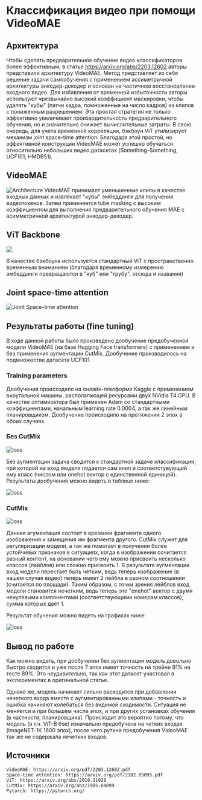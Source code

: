 # Классификация видео при помощи VideoMAE
## Архитектура

Чтобы сделать предварительное обучение видео классификаторов более эффективным, в статье https://arxiv.org/abs/2203.12602 авторы представили архитектуру VideoMAE. Метод представляет из себя решение задачи самообучения с применением ассиметричной архитектуры энкодер-декодер и основан на частичном восстановлении входного видео. Для избавления от временной избыточности авторы используют чрезвычайно высокий коэффициент маскировки, чтобы удалять "кубы" (патчи кадра, помноженные на число кадров) из клипов с пониженным разрешением. Эта простая стратегия не только эффективно увеличивает производительность предварительного обучения, но и значительно снижает вычислительные затраты. В свою очередь, для учета временной корреляции, бэкбоун ViT утилизирует механизм joint space-time attention. Благодаря этой простой, но эффективной конструкции VideoMAE может успешно обучатьcя относительно небольших видео датасетах (Something-Something,  UCF101, HMDB51).
## VideoMAE
![Architecture](https://huggingface.co/datasets/huggingface/documentation-images/resolve/main/transformers/model_doc/videomae_architecture.jpeg)
VideoMAE принимает уменьшенные клипы в качестве входных данных и извлекает "кубы" эмбеддинги для получения видеотокенов. Затем применяется tube masking с высоким коэффициентом для выполнения предварительного обучения MAE с асимметричной архитектурой энкодер-декодер.
## ViT Backbone
![](https://viso.ai/wp-content/uploads/2021/09/vision-transformer-vit.png)

В качестве бэкбоуна используется стандартный ViT c пространственно временным вниманием (благодаря временному измерению эмбеддинги превращаются в "куб" или "трубу", отсюда и названия)
## Joint space-time attention

![Joint Space-time attention](https://pic2.zhimg.com/80/v2-452a664874869897287fa1ef75b88661_720w.webp)


## Результаты работы (fine tuning)
В ходе данной работы было произведено дообучение предобученной модели VideoMAE (на базе Hugging Face transformers) c применением и без применения аугментации CutMix. Дообучение производилось на подмножестве датасета UCF101. 
### Training parameters
Дообучения происходило на онлайн-платформе Kaggle с применением вирутальной машины, располагающей ресурсами двух NVidia T4 GPU. 
В качестве оптимизатора был применен Adam со стандартными коэффициентами, начальным learning rate 0.0004, а так же линейным планировщиком. Дообучение происходило на протяжении 2 эпох в обоих случаях.
### Без CutMix
![loss](https://i.postimg.cc/BQmVXXwV/sample.gif)

Без аугментации задача сводится к стандартной задаче классификации, при которой на вход модели подается сам клип и соответстувующий ему класс (числом или onehot вектор с единственной единицей).
Результаты дообучения можно видеть в таблице ниже:

![loss](https://i.postimg.cc/Bbnvsm66/Nomix.png)

### CutMix
![loss](https://i.postimg.cc/RhMg0B1m/cutmix.gif)

Данная агументация состоит в врезании фрагмента одного изображения и замещения им фрагмента другого. CutMix служит для регуляризации модели, а так же помогает в получении более устойчивых признаков в ситуациях, когда в изображении сочитается разный контент, на основании чего ему можно присвоить несколько классов (лейблов) или сложно присвоить 1.
В результате аугментации вход модели перестает быть чётким, ведь теперь изображение (в нашем случае видео) теперь имеет 2 лейбла в разном соотношении (считается по площади). Таким образом, с точки зрения лейблов вход модели становится нечетким, ведь теперь это "onehot" вектор с двумя ненулевыми компонентами (соответствующими номерам классов), сумма которых дает 1.

Результат обучения можно видеть на графиках ниже:

![loss](https://i.postimg.cc/XJnhDhHr/Cutmix.png)

## Вывод по работе
Как можно видеть, при дообучении без аугментации модель довольно быстро сходится и уже после 7 эпох имеет точность на трейне 91% на тесте 89%. Это неудивительно, так как этот датасет участовал в экспериментах в оригинальной статье.

Однако же, модель начинает сильно расходится при добавлении нечеткого входа вместе с аугментированными клипами - точность и ошибка начинают колебаться без видимой сходимости. Ситуация не меняется и при большем числе эпох, и при других установках обучения (в частности, планировщика). Происходит это вероятно потому, что модель (в т.ч. ViT-В бэк) изначально предобучена на четких входах (ImageNET-1K 1600 эпох), после чего рутина предобучения VideoMAE так же не содержала нечетких входов.

## Источники
    VideoMAE: https://arxiv.org/pdf/2203.12602.pdf
    Space-time attention: https://arxiv.org/pdf/2102.05095.pdf
    ViT: https://arxiv.org/abs/2010.11929
    CutMix: https://arxiv.org/abs/1905.04899
    Pytorch: https://pytorch.org/


